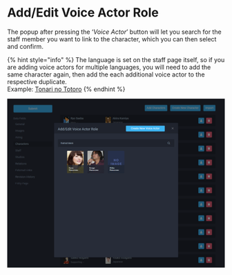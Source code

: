 # Add/Edit Voice Actor Role

The popup after pressing the ‘_Voice Actor_’ button will let you search for the staff member you want to link to the character, which you can then select and confirm.

{% hint style="info" %}
The language is set on the staff page itself, so if you are adding voice actors for multiple languages, you will need to add the same character again, then add the each additional voice actor to the respective duplicate.  
Example: [Tonari no Totoro](https://anilist.co/anime/523)
{% endhint %}

![Adding a voice actor for Saeba Ryo to the &apos;City Hunter&apos; anime](../../.gitbook/assets/add_voice_actor.png)

